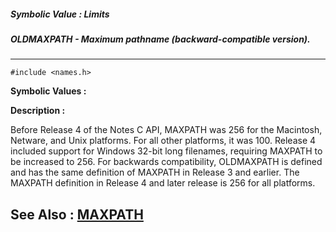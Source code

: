 ##### Symbolic Value : Limits
##### OLDMAXPATH - Maximum pathname (backward-compatible version).
---
```
#include <names.h>
```

**Symbolic Values :**



**Description :**

Before Release 4 of the Notes C API, MAXPATH was 256 for the Macintosh, Netware, and Unix platforms.  For all other platforms, it was 100.  Release 4 included support for Windows 32-bit long filenames, requiring MAXPATH to be increased to 256.  For backwards compatibility, OLDMAXPATH is defined and has the same definition of MAXPATH in Release 3 and earlier.  The MAXPATH definition in Release 4 and later release is 256 for all platforms.


**See Also :**
[MAXPATH](/domino-c-api-docs/reference/Symb/MAXPATH)
---
